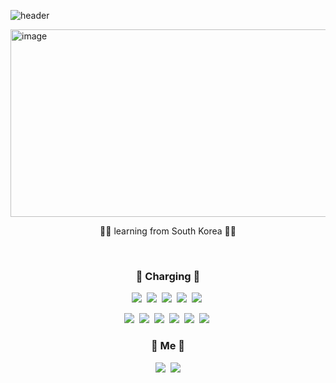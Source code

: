 
![header](https://capsule-render.vercel.app/api?type=waving&color=auto&height=200&section=header&text=hello%20:>&fontSize=50)

<img src="https://github.com/user-attachments/assets/85fd5da2-e37d-47fe-9ec9-4391f2930591" alt="image" width="900" height="300">

<p align="center">👨‍🎓 learning from South Korea 👨‍🎓</p>

<br>
<h3 align="center">🔋 Charging 🔋</h3>
<p align = "center">
<img src="https://img.shields.io/badge/C-00599C?style=for-the-badge&logo=c&logoColor=white"/></a>&nbsp
<img src="https://img.shields.io/badge/Nest.js-3766AB?style=for-the-badge&logo=Nestjs&logoColor=red"/></a>&nbsp
<img src="https://img.shields.io/badge/TypeScript-007ACC?style=for-the-badge&logo=typescript&logoColor=white"/></a>&nbsp
<img src="https://img.shields.io/badge/MySQL-005C84?style=for-the-badge&logo=mysql&logoColor=white"/></a>&nbsp
<img src="https://img.shields.io/badge/GIT-E44C30?style=for-the-badge&logo=git&logoColor=white"/></a>&nbsp
</p>
<p align = "center">
<img src="https://img.shields.io/badge/Linux-FCC624?style=for-the-badge&logo=linux&logoColor=black"/></a>&nbsp
<img src="https://img.shields.io/badge/Amazon_AWS-232F3E?style=for-the-badge&logo=amazon&logoColor=white"/></a>&nbsp
<img src="https://img.shields.io/badge/Cloudflare-F38020?style=for-the-badge&logo=Cloudflare&logoColor=white"/></a>&nbsp
<img src="https://img.shields.io/badge/Google_Cloud-4285F4?style=for-the-badge&logo=google-cloud&logoColor=white"/></a>&nbsp
<img src="https://img.shields.io/badge/docker-%230db7ed.svg?style=for-the-badge&logo=docker&logoColor=white"/></a>&nbsp
<img src="https://img.shields.io/badge/kubernetes-%23326ce5.svg?style=for-the-badge&logo=kubernetes&logoColor=white"/></a>&nbsp



</p>
<h3 align="center"> 🐶 Me 🐶 </h3>
  <p align="center">
    <a href="https://www.instagram.com/myunzzin/"><img src="https://img.shields.io/badge/Instagram-E4405F?style=flat- square&logo=Instagram&logoColor=white&link=https://www.instagram.com/woo0_hooo/"/></a>&nbsp
      <a href="overlaylowdir@gmail.com"><img src="https://img.shields.io/badge/Gmail-d14836?style=flat-square&logo=Gmail&logoColor=white&link=overlaylowerdir@gmail.com"/></a>
  </p>
<br>

</p>

